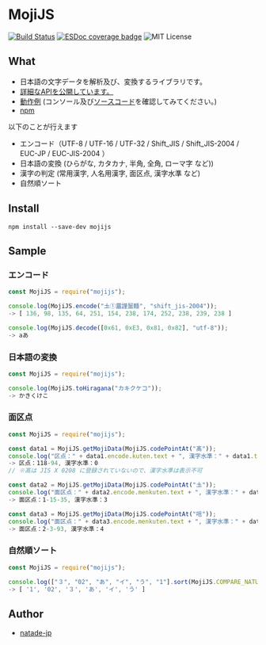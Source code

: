 # MojiJS #
[![Build Status](https://travis-ci.org/natade-jp/MojiJS.svg?branch=master)](https://travis-ci.org/natade-jp/MojiJS)
[![ESDoc coverage badge](https://natade-jp.github.io/MojiJS/docs/badge.svg)](https://natade-jp.github.io/MojiJS/docs/)
![MIT License](https://img.shields.io/badge/license-MIT-blue.svg?style=flat)

## What ##
- 日本語の文字データを解析及び、変換するライブラリです。
- [詳細なAPIを公開しています。](https://natade-jp.github.io/MojiJS/docs/)
- [動作例](https://natade-jp.github.io/MojiJS/html/examples/demos/Text/) (コンソール及び[ソースコード](https://natade-jp.github.io/MojiJS/html/examples/demos/Text/main.mjs)を確認してみてください。)
- [npm](https://www.npmjs.com/package/mojijs)

以下のことが行えます
- エンコード（UTF-8 / UTF-16 / UTF-32 / Shift_JIS / Shift_JIS-2004 / EUC-JP / EUC-JIS-2004 ）
- 日本語の変換 (ひらがな, カタカナ, 半角, 全角, ローマ字 など))
- 漢字の判定 (常用漢字, 人名用漢字, 面区点, 漢字水準 など)
- 自然順ソート

## Install ##
```
npm install --save-dev mojijs
```

## Sample ##

### エンコード
```javascript
const MojiJS = require("mojijs");

console.log(MojiJS.encode("圡①靁謹𪘂麵", "shift_jis-2004"));
-> [ 136, 98, 135, 64, 251, 154, 238, 174, 252, 238, 239, 238 ]

console.log(MojiJS.decode([0x61, 0xE3, 0x81, 0x82], "utf-8"));
-> aあ
```

### 日本語の変換
```javascript
const MojiJS = require("mojijs");

console.log(MojiJS.toHiragana("カキクケコ"));
-> かきくけこ
```

### 面区点
```javascript
const MojiJS = require("mojijs");

const data1 = MojiJS.getMojiData(MojiJS.codePointAt("髙"));
console.log("区点：" + data1.encode.kuten.text + ", 漢字水準：" + data1.type.kanji_suijun);
-> 区点：118-94, 漢字水準：0
// ※髙は JIS X 0208 に登録されていないので、漢字水準は表示不可

const data2 = MojiJS.getMojiData(MojiJS.codePointAt("圡"));
console.log("面区点：" + data2.encode.menkuten.text + ", 漢字水準：" + data2.type.kanji_suijun);
-> 面区点：1-15-35, 漢字水準：3

const data3 = MojiJS.getMojiData(MojiJS.codePointAt("唁"));
console.log("面区点：" + data3.encode.menkuten.text + ", 漢字水準：" + data3.type.kanji_suijun);
-> 面区点：2-3-93, 漢字水準：4

```

### 自然順ソート
```javascript
const MojiJS = require("mojijs");

console.log(["３", "02", "あ", "イ", "う", "1"].sort(MojiJS.COMPARE_NATURAL));
-> [ '1', '02', '３', 'あ', 'イ', 'う' ]
```

## Author ##
- [natade-jp](https://github.com/natade-jp/)
